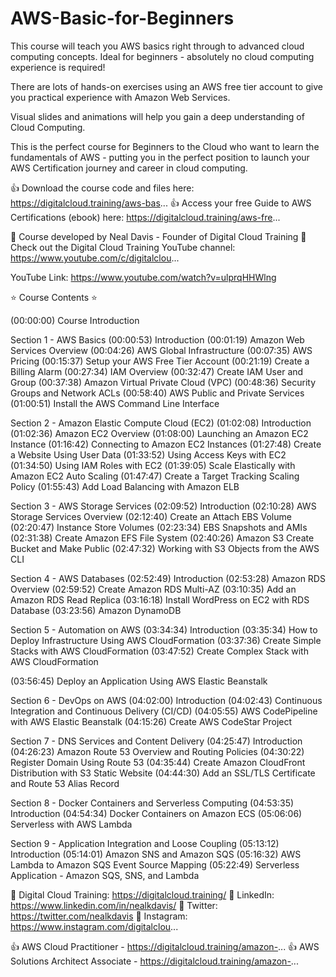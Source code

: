 # AWS-Basic-for-Beginners
This course will teach you AWS basics right through to advanced cloud computing concepts.  Ideal for beginners - absolutely no cloud computing experience is required!

There are lots of hands-on exercises using an AWS free tier account to give you practical experience with Amazon Web Services.
 
Visual slides and animations will help you gain a deep understanding of Cloud Computing.

This is the perfect course for Beginners to the Cloud who want to learn the fundamentals of AWS - putting you in the perfect position to launch your AWS Certification journey and career in cloud computing.



👍 Download the course code and files here: https://digitalcloud.training/aws-bas...
👍 Access your free Guide to AWS Certifications (ebook) here: https://digitalcloud.training/aws-fre...

🎥 Course developed by Neal Davis - Founder of Digital Cloud Training
🔗 Check out the Digital Cloud Training YouTube channel: https://www.youtube.com/c/digitalclou...

YouTube Link: https://www.youtube.com/watch?v=ulprqHHWlng

⭐️ Course Contents ⭐️

(00:00:00) Course Introduction
 
Section 1 - AWS Basics
(00:00:53) Introduction
(00:01:19) Amazon Web Services Overview
(00:04:26) AWS Global Infrastructure
(00:07:35) AWS Pricing
(00:15:37) Setup your AWS Free Tier Account
(00:21:19) Create a Billing Alarm
(00:27:34) IAM Overview
(00:32:47) Create IAM User and Group
(00:37:38) Amazon Virtual Private Cloud (VPC)
(00:48:36) Security Groups and Network ACLs
(00:58:40) AWS Public and Private Services
(01:00:51) Install the AWS Command Line Interface
 
Section 2 - Amazon Elastic Compute Cloud (EC2)
(01:02:08) Introduction
(01:02:36) Amazon EC2 Overview
(01:08:00) Launching an Amazon EC2 Instance
(01:16:42) Connecting to Amazon EC2 Instances
(01:27:48) Create a Website Using User Data
(01:33:52) Using Access Keys with EC2
(01:34:50) Using IAM Roles with EC2
(01:39:05) Scale Elastically with Amazon EC2 Auto Scaling
(01:47:47) Create a Target Tracking Scaling Policy
(01:55:43) Add Load Balancing with Amazon ELB
 
Section 3 - AWS Storage Services
(02:09:52) Introduction
(02:10:28) AWS Storage Services Overview
(02:12:40) Create an Attach EBS Volume
(02:20:47) Instance Store Volumes
(02:23:34) EBS Snapshots and AMIs
(02:31:38) Create Amazon EFS File System
(02:40:26) Amazon S3 Create Bucket and Make Public
(02:47:32) Working with S3 Objects from the AWS CLI
 
Section 4 - AWS Databases
(02:52:49) Introduction
(02:53:28) Amazon RDS Overview
(02:59:52) Create Amazon RDS Multi-AZ
(03:10:35) Add an Amazon RDS Read Replica
(03:16:18) Install WordPress on EC2 with RDS Database
(03:23:56) Amazon DynamoDB
 
Section 5 - Automation on AWS
(03:34:34) Introduction
(03:35:34) How to Deploy Infrastructure Using AWS CloudFormation
(03:37:36) Create Simple Stacks with AWS CloudFormation
(03:47:52) Create Complex Stack with AWS CloudFormation

(03:56:45) Deploy an Application Using AWS Elastic Beanstalk
 
Section 6 - DevOps on AWS
(04:02:00) Introduction
(04:02:43) Continuous Integration and Continuous Delivery (CI/CD)
(04:05:55) AWS CodePipeline with AWS Elastic Beanstalk
(04:15:26) Create AWS CodeStar Project
 
Section 7 - DNS Services and Content Delivery
(04:25:47) Introduction
(04:26:23) Amazon Route 53 Overview and Routing Policies
(04:30:22) Register Domain Using Route 53
(04:35:44) Create Amazon CloudFront Distribution with S3 Static Website
(04:44:30) Add an SSL/TLS Certificate and Route 53 Alias Record
 
Section 8 - Docker Containers and Serverless Computing
(04:53:35) Introduction
(04:54:34) Docker Containers on Amazon ECS
(05:06:06) Serverless with AWS Lambda
 
Section 9 - Application Integration and Loose Coupling
(05:13:12) Introduction
(05:14:01) Amazon SNS and Amazon SQS
(05:16:32) AWS Lambda to Amazon SQS Event Source Mapping
(05:22:49) Serverless Application - Amazon SQS, SNS, and Lambda

🔗 Digital Cloud Training: https://digitalcloud.training/
🔗 LinkedIn: https://www.linkedin.com/in/nealkdavis/
🔗 Twitter: https://twitter.com/nealkdavis
🔗 Instagram: https://www.instagram.com/digitalclou...

👍 AWS Cloud Practitioner - https://digitalcloud.training/amazon-...
👍 AWS Solutions Architect Associate - https://digitalcloud.training/amazon-...

